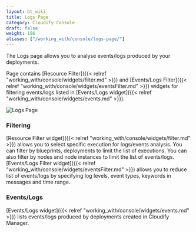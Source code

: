 ```yaml
---
layout: bt_wiki
title: Logs Page
category: Cloudify Console
draft: false
weight: 156
aliases: ["/working_with/console/logs-page/"]
---
```


The Logs page allows you to analyse events/logs produced by your deployments.

Page contains [Resource Filter]({{< relref "working_with/console/widgets/filter.md" >}}) and [Events/Logs Filter]({{< relref "working_with/console/widgets/eventsFilter.md" >}}) widgets for filtering events/logs listed in [Events/Logs widget]({{< relref "working_with/console/widgets/events.md" >}}). 

![Logs Page]( /images/ui/pages/logs-page.png )


### Filtering

[Resource Filter widget]({{< relref "working_with/console/widgets/filter.md" >}}) allows you to select specific execution for logs/events analysis. You can filter by blueprints, deployments to limit the list of executions.  You can also filter by nodes and node instances to limit the list of events/logs.
[Events/Logs Filter widget]({{< relref "working_with/console/widgets/eventsFilter.md" >}}) allows you to reduce list of events/logs by specifying log levels, event types, keywords in messages and time range.


### Events/Logs

[Events/Logs widget]({{< relref "working_with/console/widgets/events.md" >}}) lists events/logs produced by deployments created in Cloudify Manager.

